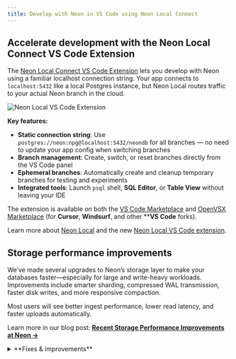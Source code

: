 ```yaml
---
title: Develop with Neon in VS Code using Neon Local Connect
---
```


## Accelerate development with the Neon Local Connect VS Code Extension

The [Neon Local Connect VS Code Extension](https://marketplace.visualstudio.com/items?itemName=databricks.neon-local-connect) lets you develop with Neon using a familiar localhost connection string. Your app connects to `localhost:5432` like a local Postgres instance, but Neon Local routes traffic to your actual Neon branch in the cloud.

![Neon Local VS Code Extension](/docs/relnotes/neon_local_vscode.png)

**Key features:**

- **Static connection string**: Use `postgres://neon:npg@localhost:5432/neondb` for all branches — no need to update your app config when switching branches
- **Branch management**: Create, switch, or reset branches directly from the VS Code panel
- **Ephemeral branches**: Automatically create and cleanup temporary branches for testing and experiments
- **Integrated tools**: Launch `psql` shell, **SQL Editor**, or **Table View** without leaving your IDE

The extension is available on both the [VS Code Marketplace](https://marketplace.visualstudio.com/items?itemName=databricks.neon-local-connect) and [OpenVSX Marketplace](https://open-vsx.org/extension/databricks/neon-local-connect) (for **Cursor**, **Windsurf**, and other ****VS Code** forks).

Learn more about [Neon Local](/docs/local/neon-local) and the new [Neon Local VS Code extension](https://neon.com/docs/local/neon-local-vscode).

## Storage performance improvements

We’ve made several upgrades to Neon’s storage layer to make your databases faster—especially for large and write-heavy workloads. Improvements include smarter sharding, compressed WAL transmission, faster disk writes, and more responsive compaction.

Most users will see better ingest performance, lower read latency, and faster uploads automatically.

Learn more in our blog post: [**Recent Storage Performance Improvements at Neon →**](https://neon.com/blog/recent-storage-performance-improvements-at-neon)

<details>

<summary>**Fixes & improvements**</summary>

- **Neon MCP**
  - Addressed an issue where certain required tool parameters, such as `org-id`, were being passed with empty values, resulting in an undefined error.
  - We updated our security guidansce for the Neon MCP Server. The Neon MCP Server grants powerful database management capabilities. It is intended for local development and IDE integrations only, and you should only grant access to authorized users and applications. For more information, see [MCP security guidance →](https://neon.tech/docs/ai/neon-mcp-server#mcp-security-guidance).

- **Neon API**
  - For [Private Networking](https://neon.com/docs/guides/neon-private-networking) users, you can now list all VPC endpoints for your Neon organization across regions using a new API endpoint. See [List VPC endpoints across all regions](https://api-docs.neon.tech/reference/listorganizationvpcendpointsallregions) for details.

- **Neon CLI**
  - [CLI improvements]

- **neon_superuser privileges**

  - The `neon_superuser` role is now granted the `pg_signal_backend` privilege, which allows it to cancel (terminate) backend sessions belonging to roles that are not members of `neon_superuser`.

- **Datadog and OpenTelemetry integrations**

  - We enhanced the integration cards for Datadog and OpenTelemetry to give you better visibility into your export activity:
    - **Export statistics** now show how many metrics and logs were exported in the last 5 minutes, using easy-to-read K/M formatting.
    - **Failure alerts** warn you of recent export issues with clear error and warning messages.
    
    These updates make it easier to monitor your integrations at a glance.

- **Fixes**

  - Resolved an issue on the **Tables** page in the Neon Console where the previously selected database was incorrectly cached across projects. This caused errors when switching to a project that didn’t include the cached database. The Tables page now correctly resets the selected database when switching projects.


</details>
